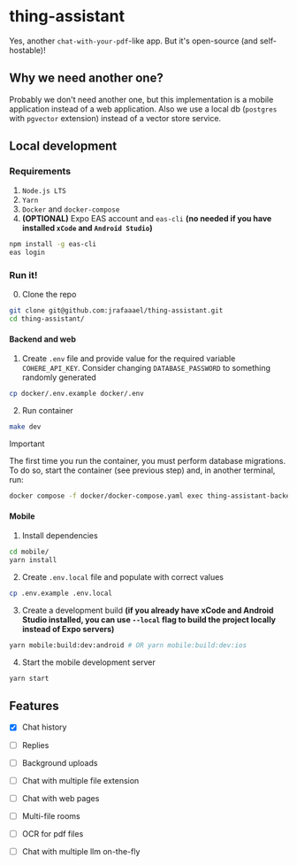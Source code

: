 # thing-assistant

Yes, another `chat-with-your-pdf`-like app. But it's open-source (and self-hostable)!

## Why we need another one?

Probably we don't need another one, but this implementation is a mobile application instead of a web application. Also we use a local db (`postgres` with `pgvector` extension) instead of a vector store service.

## Local development

### Requirements

1. `Node.js LTS`
2. `Yarn`
3. `Docker` and `docker-compose`
4. **(OPTIONAL)** Expo EAS account and `eas-cli` **(no needed if you have installed `xCode` and `Android Studio`)**

```bash
npm install -g eas-cli
eas login
```

### Run it!

0. Clone the repo

```bash
git clone git@github.com:jrafaaael/thing-assistant.git
cd thing-assistant/
```

#### Backend and web

1. Create `.env` file and provide value for the required variable `COHERE_API_KEY`. Consider changing `DATABASE_PASSWORD` to something randomly generated

```bash
cp docker/.env.example docker/.env
```

2. Run container

```bash
make dev
```

> [!IMPORTANT]
> The first time you run the container, you must perform database migrations. To do so, start the container (see previous step) and, in another terminal, run:
>
> ```bash
> docker compose -f docker/docker-compose.yaml exec thing-assistant-backend npx prisma migrate deploy
> ```

#### Mobile

1. Install dependencies

```bash
cd mobile/
yarn install
```

2. Create `.env.local` file and populate with correct values

```bash
cp .env.example .env.local
```

3. Create a development build **(if you already have xCode and Android Studio installed, you can use `--local` flag to build the project locally instead of Expo servers)**

```bash
yarn mobile:build:dev:android # OR yarn mobile:build:dev:ios
```

4. Start the mobile development server

```bash
yarn start
```

## Features

- [x] Chat history

- [ ] Replies

- [ ] Background uploads

- [ ] Chat with multiple file extension

- [ ] Chat with web pages

- [ ] Multi-file rooms

- [ ] OCR for pdf files

- [ ] Chat with multiple llm on-the-fly
